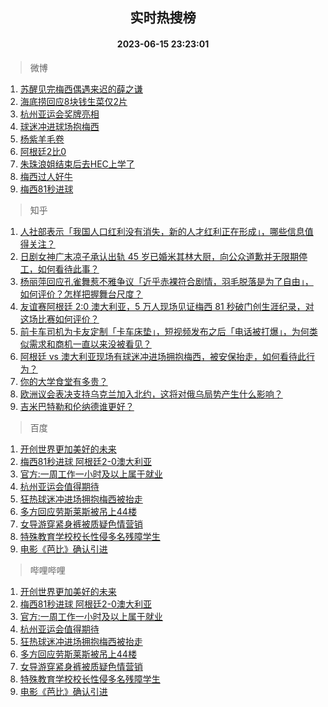 <div align="center"><h2>实时热搜榜</h2><h4>2023-06-15 23:23:01</h4></div>

> 微博  

1. [苏醒见完梅西偶遇来迟的薛之谦](https://s.weibo.com/weibo?q=%23%E8%8B%8F%E9%86%92%E8%A7%81%E5%AE%8C%E6%A2%85%E8%A5%BF%E5%81%B6%E9%81%87%E6%9D%A5%E8%BF%9F%E7%9A%84%E8%96%9B%E4%B9%8B%E8%B0%A6%23&t=31&band_rank=1&Refer=top)<br />
2. [海底捞回应8块钱生菜仅2片](https://s.weibo.com/weibo?q=%23%E6%B5%B7%E5%BA%95%E6%8D%9E%E5%9B%9E%E5%BA%948%E5%9D%97%E9%92%B1%E7%94%9F%E8%8F%9C%E4%BB%852%E7%89%87%23&t=31&band_rank=2&Refer=top)<br />
3. [杭州亚运会奖牌亮相](https://s.weibo.com/weibo?q=%23%E6%9D%AD%E5%B7%9E%E4%BA%9A%E8%BF%90%E4%BC%9A%E5%A5%96%E7%89%8C%E4%BA%AE%E7%9B%B8%23&t=31&band_rank=3&Refer=top)<br />
4. [球迷冲进球场抱梅西](https://s.weibo.com/weibo?q=%E7%90%83%E8%BF%B7%E5%86%B2%E8%BF%9B%E7%90%83%E5%9C%BA%E6%8A%B1%E6%A2%85%E8%A5%BF&t=31&band_rank=4&Refer=top)<br />
5. [杨紫羊毛卷](https://s.weibo.com/weibo?q=%E6%9D%A8%E7%B4%AB%E7%BE%8A%E6%AF%9B%E5%8D%B7&t=31&band_rank=5&Refer=top)<br />
6. [阿根廷2比0](https://s.weibo.com/weibo?q=%E9%98%BF%E6%A0%B9%E5%BB%B72%E6%AF%940&t=31&band_rank=6&Refer=top)<br />
7. [朱珠浪姐结束后去HEC上学了](https://s.weibo.com/weibo?q=%23%E6%9C%B1%E7%8F%A0%E6%B5%AA%E5%A7%90%E7%BB%93%E6%9D%9F%E5%90%8E%E5%8E%BBHEC%E4%B8%8A%E5%AD%A6%E4%BA%86%23&t=31&band_rank=7&Refer=top)<br />
8. [梅西过人好牛](https://s.weibo.com/weibo?q=%E6%A2%85%E8%A5%BF%E8%BF%87%E4%BA%BA%E5%A5%BD%E7%89%9B&t=31&band_rank=8&Refer=top)<br />
9. [梅西81秒进球](https://s.weibo.com/weibo?q=%E6%A2%85%E8%A5%BF81%E7%A7%92%E8%BF%9B%E7%90%83&t=31&band_rank=9&Refer=top)<br />

> 知乎  

1. [人社部表示「我国人口红利没有消失，新的人才红利正在形成」，哪些信息值得关注？](https://www.zhihu.com/question/606658603)<br />
2. [日剧女神广末凉子承认出轨 45 岁已婚米其林大厨，向公众道歉并无限期停工，如何看待此事？](https://www.zhihu.com/question/606579409)<br />
3. [杨丽萍回应孔雀舞惹不雅争议「近乎赤裸符合剧情，羽毛脱落是为了自由」，如何评价？怎样把握舞台尺度？](https://www.zhihu.com/question/606793449)<br />
4. [友谊赛阿根廷 2:0 澳大利亚，5 万人现场见证梅西 81 秒破门创生涯纪录，对这场比赛如何评价？](https://www.zhihu.com/question/606729340)<br />
5. [前卡车司机为卡友定制「卡车床垫」，短视频发布之后「电话被打爆」，为何类似需求和商机一直以来没被看见？](https://www.zhihu.com/question/606211544)<br />
6. [阿根廷 vs 澳大利亚现场有球迷冲进场拥抱梅西，被安保抬走，如何看待此行为？](https://www.zhihu.com/question/606862192)<br />
7. [你的大学食堂有多贵？](https://www.zhihu.com/question/426716508)<br />
8. [欧洲议会表决支持乌克兰加入北约，这将对俄乌局势产生什么影响？](https://www.zhihu.com/question/606845963)<br />
9. [吉米巴特勒和伦纳德谁更好？](https://www.zhihu.com/question/603806754)<br />

> 百度  

1. [开创世界更加美好的未来](https://www.baidu.com/s?wd=%E5%BC%80%E5%88%9B%E4%B8%96%E7%95%8C%E6%9B%B4%E5%8A%A0%E7%BE%8E%E5%A5%BD%E7%9A%84%E6%9C%AA%E6%9D%A5&sa=fyb_news&rsv_dl=fyb_news)<br />
2. [梅西81秒进球 阿根廷2-0澳大利亚](https://www.baidu.com/s?wd=%E9%98%BF%E6%A0%B9%E5%BB%B7vs%E6%BE%B3%E5%A4%A7%E5%88%A9%E4%BA%9A&sa=fyb_news&rsv_dl=fyb_news)<br />
3. [官方:一周工作一小时及以上属于就业](https://www.baidu.com/s?wd=%E5%AE%98%E6%96%B9%3A%E4%B8%80%E5%91%A8%E5%B7%A5%E4%BD%9C%E4%B8%80%E5%B0%8F%E6%97%B6%E5%8F%8A%E4%BB%A5%E4%B8%8A%E5%B1%9E%E4%BA%8E%E5%B0%B1%E4%B8%9A&sa=fyb_news&rsv_dl=fyb_news)<br />
4. [杭州亚运会值得期待](https://www.baidu.com/s?wd=%E6%9D%AD%E5%B7%9E%E4%BA%9A%E8%BF%90%E4%BC%9A%E5%80%BC%E5%BE%97%E6%9C%9F%E5%BE%85&sa=fyb_news&rsv_dl=fyb_news)<br />
5. [狂热球迷冲进场拥抱梅西被抬走](https://www.baidu.com/s?wd=%E7%8B%82%E7%83%AD%E7%90%83%E8%BF%B7%E5%86%B2%E8%BF%9B%E5%9C%BA%E6%8B%A5%E6%8A%B1%E6%A2%85%E8%A5%BF%E8%A2%AB%E6%8A%AC%E8%B5%B0&sa=fyb_news&rsv_dl=fyb_news)<br />
6. [多方回应劳斯莱斯被吊上44楼](https://www.baidu.com/s?wd=%E5%A4%9A%E6%96%B9%E5%9B%9E%E5%BA%94%E5%8A%B3%E6%96%AF%E8%8E%B1%E6%96%AF%E8%A2%AB%E5%90%8A%E4%B8%8A44%E6%A5%BC&sa=fyb_news&rsv_dl=fyb_news)<br />
7. [女导游穿紧身裤被质疑色情营销](https://www.baidu.com/s?wd=%E5%A5%B3%E5%AF%BC%E6%B8%B8%E7%A9%BF%E7%B4%A7%E8%BA%AB%E8%A3%A4%E8%A2%AB%E8%B4%A8%E7%96%91%E8%89%B2%E6%83%85%E8%90%A5%E9%94%80&sa=fyb_news&rsv_dl=fyb_news)<br />
8. [特殊教育学校校长性侵多名残障学生](https://www.baidu.com/s?wd=%E7%89%B9%E6%AE%8A%E6%95%99%E8%82%B2%E5%AD%A6%E6%A0%A1%E6%A0%A1%E9%95%BF%E6%80%A7%E4%BE%B5%E5%A4%9A%E5%90%8D%E6%AE%8B%E9%9A%9C%E5%AD%A6%E7%94%9F&sa=fyb_news&rsv_dl=fyb_news)<br />
9. [电影《芭比》确认引进](https://www.baidu.com/s?wd=%E7%94%B5%E5%BD%B1%E3%80%8A%E8%8A%AD%E6%AF%94%E3%80%8B%E7%A1%AE%E8%AE%A4%E5%BC%95%E8%BF%9B&sa=fyb_news&rsv_dl=fyb_news)<br />

> 哔哩哔哩  

1. [开创世界更加美好的未来](https://www.baidu.com/s?wd=%E5%BC%80%E5%88%9B%E4%B8%96%E7%95%8C%E6%9B%B4%E5%8A%A0%E7%BE%8E%E5%A5%BD%E7%9A%84%E6%9C%AA%E6%9D%A5&sa=fyb_news&rsv_dl=fyb_news)<br />
2. [梅西81秒进球 阿根廷2-0澳大利亚](https://www.baidu.com/s?wd=%E9%98%BF%E6%A0%B9%E5%BB%B7vs%E6%BE%B3%E5%A4%A7%E5%88%A9%E4%BA%9A&sa=fyb_news&rsv_dl=fyb_news)<br />
3. [官方:一周工作一小时及以上属于就业](https://www.baidu.com/s?wd=%E5%AE%98%E6%96%B9%3A%E4%B8%80%E5%91%A8%E5%B7%A5%E4%BD%9C%E4%B8%80%E5%B0%8F%E6%97%B6%E5%8F%8A%E4%BB%A5%E4%B8%8A%E5%B1%9E%E4%BA%8E%E5%B0%B1%E4%B8%9A&sa=fyb_news&rsv_dl=fyb_news)<br />
4. [杭州亚运会值得期待](https://www.baidu.com/s?wd=%E6%9D%AD%E5%B7%9E%E4%BA%9A%E8%BF%90%E4%BC%9A%E5%80%BC%E5%BE%97%E6%9C%9F%E5%BE%85&sa=fyb_news&rsv_dl=fyb_news)<br />
5. [狂热球迷冲进场拥抱梅西被抬走](https://www.baidu.com/s?wd=%E7%8B%82%E7%83%AD%E7%90%83%E8%BF%B7%E5%86%B2%E8%BF%9B%E5%9C%BA%E6%8B%A5%E6%8A%B1%E6%A2%85%E8%A5%BF%E8%A2%AB%E6%8A%AC%E8%B5%B0&sa=fyb_news&rsv_dl=fyb_news)<br />
6. [多方回应劳斯莱斯被吊上44楼](https://www.baidu.com/s?wd=%E5%A4%9A%E6%96%B9%E5%9B%9E%E5%BA%94%E5%8A%B3%E6%96%AF%E8%8E%B1%E6%96%AF%E8%A2%AB%E5%90%8A%E4%B8%8A44%E6%A5%BC&sa=fyb_news&rsv_dl=fyb_news)<br />
7. [女导游穿紧身裤被质疑色情营销](https://www.baidu.com/s?wd=%E5%A5%B3%E5%AF%BC%E6%B8%B8%E7%A9%BF%E7%B4%A7%E8%BA%AB%E8%A3%A4%E8%A2%AB%E8%B4%A8%E7%96%91%E8%89%B2%E6%83%85%E8%90%A5%E9%94%80&sa=fyb_news&rsv_dl=fyb_news)<br />
8. [特殊教育学校校长性侵多名残障学生](https://www.baidu.com/s?wd=%E7%89%B9%E6%AE%8A%E6%95%99%E8%82%B2%E5%AD%A6%E6%A0%A1%E6%A0%A1%E9%95%BF%E6%80%A7%E4%BE%B5%E5%A4%9A%E5%90%8D%E6%AE%8B%E9%9A%9C%E5%AD%A6%E7%94%9F&sa=fyb_news&rsv_dl=fyb_news)<br />
9. [电影《芭比》确认引进](https://www.baidu.com/s?wd=%E7%94%B5%E5%BD%B1%E3%80%8A%E8%8A%AD%E6%AF%94%E3%80%8B%E7%A1%AE%E8%AE%A4%E5%BC%95%E8%BF%9B&sa=fyb_news&rsv_dl=fyb_news)<br />

